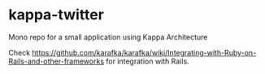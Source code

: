 # kappa-twitter
Mono repo for a small application using Kappa Architecture

Check https://github.com/karafka/karafka/wiki/Integrating-with-Ruby-on-Rails-and-other-frameworks for integration with Rails.
